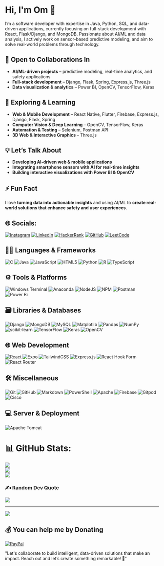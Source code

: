 # Hi, I'm Om 👋  
I’m a software developer with expertise in Java, Python, SQL, and data-driven applications, currently focusing on full-stack development with React, Flask/Django, and MongoDB. Passionate about AI/ML and data analysis, I actively work on sensor-based predictive modeling, and aim to solve real-world problems through technology.
 


## 🤝 Open to Collaborations In  
- **AI/ML-driven projects** – predictive modeling, real-time analytics, and safety applications  
- **Full-stack development** – Django, Flask, Spring, Express.js, Three.js  
- **Data visualization & analytics** – Power BI, OpenCV, TensorFlow, Keras  

## 🌱 Exploring & Learning  
- **Web & Mobile Development** – React Native, Flutter, Firebase, Express.js, Django, Flask, Spring  
- **Computer Vision & Deep Learning** – OpenCV, TensorFlow, Keras  
- **Automation & Testing** – Selenium, Postman API  
- **3D Web & Interactive Graphics** – Three.js  

## 💡 Let’s Talk About  
- **Developing AI-driven web & mobile applications**  
- **Integrating smartphone sensors with AI for real-time insights**  
- **Building interactive visualizations with Power BI & OpenCV**  

## ⚡ Fun Fact  
I love **turning data into actionable insights** and using AI/ML to **create real-world solutions that enhance safety and user experiences**.



## 🌐 Socials:
[![Instagram](https://img.shields.io/badge/Instagram-%23E4405F.svg?logo=Instagram&logoColor=white)](https://instagram.com/0m___19o8) [![LinkedIn](https://img.shields.io/badge/LinkedIn-%230077B5.svg?logo=linkedin&logoColor=white)](https://linkedin.com/in/Omii844198 ) [![HackerRank](https://img.shields.io/badge/HackerRank-%232EC866.svg?logo=HackerRank&logoColor=white)](https://www.hackerrank.com/profile/0m___1908) [![GitHub](https://img.shields.io/badge/GitHub-%23121011.svg?logo=github&logoColor=white)](https://github.com/Omii1908) [![LeetCode](https://img.shields.io/badge/LeetCode-%23FFA116.svg?logo=leetcode&logoColor=black)](https://leetcode.com/Omii1908)

## 🧑‍💻 Languages & Frameworks
![C](https://img.shields.io/badge/c-%2300599C.svg?style=for-the-badge&logo=c&logoColor=white) 
![Java](https://img.shields.io/badge/java-%23ED8B00.svg?style=for-the-badge&logo=openjdk&logoColor=white) 
![JavaScript](https://img.shields.io/badge/javascript-%23323330.svg?style=for-the-badge&logo=javascript&logoColor=%23F7DF1E) 
![HTML5](https://img.shields.io/badge/html5-%23E34F26.svg?style=for-the-badge&logo=html5&logoColor=white) 
![Python](https://img.shields.io/badge/python-3670A0?style=for-the-badge&logo=python&logoColor=ffdd54) 
![R](https://img.shields.io/badge/r-%23276DC3.svg?style=for-the-badge&logo=r&logoColor=white) 
![TypeScript](https://img.shields.io/badge/typescript-%23007ACC.svg?style=for-the-badge&logo=typescript&logoColor=white)

## ⚙️ Tools & Platforms
![Windows Terminal](https://img.shields.io/badge/Windows%20Terminal-%234D4D4D.svg?style=for-the-badge&logo=windows-terminal&logoColor=white) 
![Anaconda](https://img.shields.io/badge/Anaconda-%2344A833.svg?style=for-the-badge&logo=anaconda&logoColor=white) 
![NodeJS](https://img.shields.io/badge/node.js-6DA55F?style=for-the-badge&logo=node.js&logoColor=white) 
![NPM](https://img.shields.io/badge/NPM-%23CB3837.svg?style=for-the-badge&logo=npm&logoColor=white) 
![Postman](https://img.shields.io/badge/Postman-FF6C37?style=for-the-badge&logo=postman&logoColor=white) 
![Power Bi](https://img.shields.io/badge/power_bi-F2C811?style=for-the-badge&logo=powerbi&logoColor=black)

## 🗃️ Libraries & Databases
![Django](https://img.shields.io/badge/django-%23092E20.svg?style=for-the-badge&logo=django&logoColor=white) 
![MongoDB](https://img.shields.io/badge/MongoDB-%234ea94b.svg?style=for-the-badge&logo=mongodb&logoColor=white) 
![MySQL](https://img.shields.io/badge/mysql-4479A1.svg?style=for-the-badge&logo=mysql&logoColor=white) 
![Matplotlib](https://img.shields.io/badge/Matplotlib-%23ffffff.svg?style=for-the-badge&logo=Matplotlib&logoColor=black) 
![Pandas](https://img.shields.io/badge/pandas-%23150458.svg?style=for-the-badge&logo=pandas&logoColor=white) 
![NumPy](https://img.shields.io/badge/numpy-%23013243.svg?style=for-the-badge&logo=numpy&logoColor=white) 
![scikit-learn](https://img.shields.io/badge/scikit--learn-%23F7931E.svg?style=for-the-badge&logo=scikit-learn&logoColor=white) 
![TensorFlow](https://img.shields.io/badge/TensorFlow-%23FF6F00.svg?style=for-the-badge&logo=TensorFlow&logoColor=white) 
![Keras](https://img.shields.io/badge/Keras-%23D00000.svg?style=for-the-badge&logo=Keras&logoColor=white) 
![OpenCV](https://img.shields.io/badge/opencv-%23white.svg?style=for-the-badge&logo=opencv&logoColor=white) 

## 🌐 Web Development
![React](https://img.shields.io/badge/react-%2320232a.svg?style=for-the-badge&logo=react&logoColor=%2361DAFB) 
![Expo](https://img.shields.io/badge/expo-1C1E24?style=for-the-badge&logo=expo&logoColor=#D04A37) 
![TailwindCSS](https://img.shields.io/badge/tailwindcss-%2338B2AC.svg?style=for-the-badge&logo=tailwind-css&logoColor=white) 
![Express.js](https://img.shields.io/badge/express.js-%23404d59.svg?style=for-the-badge&logo=express&logoColor=%2361DAFB) 
![React Hook Form](https://img.shields.io/badge/React%20Hook%20Form-%23EC5990.svg?style=for-the-badge&logo=reacthookform&logoColor=white) 
![React Router](https://img.shields.io/badge/React_Router-CA4245?style=for-the-badge&logo=react-router&logoColor=white) 

## 🛠️ Miscellaneous
![Git](https://img.shields.io/badge/git-%23F05033.svg?style=for-the-badge&logo=git&logoColor=white) 
![GitHub](https://img.shields.io/badge/github-%23121011.svg?style=for-the-badge&logo=github&logoColor=white) 
![Markdown](https://img.shields.io/badge/markdown-%23000000.svg?style=for-the-badge&logo=markdown&logoColor=white) 
![PowerShell](https://img.shields.io/badge/PowerShell-%235391FE.svg?style=for-the-badge&logo=powershell&logoColor=white) 
![Apache](https://img.shields.io/badge/apache-%23D42029.svg?style=for-the-badge&logo=apache&logoColor=white) 
![Firebase](https://img.shields.io/badge/firebase-a08021?style=for-the-badge&logo=firebase&logoColor=ffcd34) 
![Gitpod](https://img.shields.io/badge/gitpod-f06611.svg?style=for-the-badge&logo=gitpod&logoColor=white) 
![Cisco](https://img.shields.io/badge/cisco-%23049fd9.svg?style=for-the-badge&logo=cisco&logoColor=black) 

## 💻 Server & Deployment
![Apache Tomcat](https://img.shields.io/badge/apache%20tomcat-%23F8DC75.svg?style=for-the-badge&logo=apache-tomcat&logoColor=black)


# 📊 GitHub Stats:
![](https://github-readme-stats.vercel.app/api?username=Omii1908&theme=dark&hide_border=false&include_all_commits=false&count_private=false)<br/>
![](https://github-readme-streak-stats.herokuapp.com/?user=Omii1908&theme=dark&hide_border=false)<br/>
![](https://github-readme-stats.vercel.app/api/top-langs/?username=Omii1908&theme=dark&hide_border=false&include_all_commits=false&count_private=false&layout=compact)

### ✍️ Random Dev Quote
![](https://quotes-github-readme.vercel.app/api?type=horizontal&theme=radical)

---
[![](https://visitcount.itsvg.in/api?id=Omii1908&icon=0&color=0)](https://visitcount.itsvg.in)

  ## 💰 You can help me by Donating
  [![PayPal](https://img.shields.io/badge/PayPal-00457C?style=for-the-badge&logo=paypal&logoColor=white)](https://paypal.me/omi1908) 


"Let's collaborate to build intelligent, data-driven solutions that make an impact. Reach out and let’s create something remarkable!  🤝" 
<!-- Proudly created with GPRM ( https://gprm.itsvg.in ) -->
